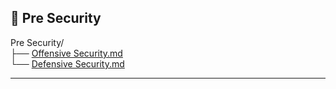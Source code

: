 ## 🔴 Pre Security

Pre Security/  
├── [Offensive Security.md](https://github.com/nihanth6721/TryHackme_blogs/blob/main/Pre%20Security/Offensive%20Security.md)  
└── [Defensive Security.md](https://github.com/nihanth6721/TryHackme_blogs/blob/main/Pre%20Security/defensive%20Security.md)

---
